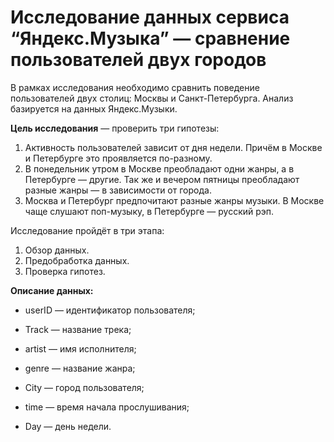 # Исследование данных сервиса “Яндекс.Музыка” — сравнение пользователей двух городов

В рамках исследования необходимо сравнить поведение пользователей двух столиц: Москвы и Санкт-Петербурга. Анализ базируется на данных Яндекс.Музыки.

**Цель исследования** — проверить три гипотезы:
1. Активность пользователей зависит от дня недели. Причём в Москве и Петербурге это проявляется по-разному.
2. В понедельник утром в Москве преобладают одни жанры, а в Петербурге — другие. Так же и вечером пятницы преобладают разные жанры — в зависимости от города. 
3. Москва и Петербург предпочитают разные жанры музыки. В Москве чаще слушают поп-музыку, в Петербурге — русский рэп.

Исследование пройдёт в три этапа:
 1. Обзор данных.
 2. Предобработка данных.
 3. Проверка гипотез.

**Описание данных:**
- userID — идентификатор пользователя;

- Track — название трека;

- artist — имя исполнителя;

- genre — название жанра;

- City — город пользователя;

- time — время начала прослушивания;

- Day — день недели.
